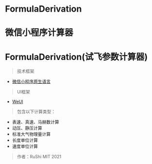 # FormulaDerivation
微信小程序计算器
=======
# FormulaDerivation(试飞参数计算器)

> 技术框架
* [微信小程序原生语言](https://developers.weixin.qq.com/miniprogram/dev/framework/)

> UI框架
* [WeUI](https://weui.io/)

> 包含以下计算类型：
* 表速、真速、马赫数计算
* 动压、静压计算
* 标准大气物理量计算
* 长度单位计算
* 速度单位计算

> 作者：RuShi
> MIT 2021